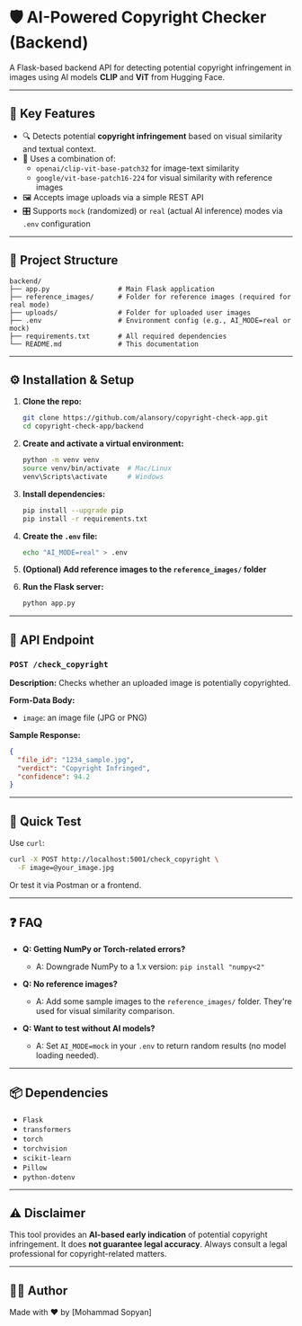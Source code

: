 # 🛡️ AI-Powered Copyright Checker (Backend)

A Flask-based backend API for detecting potential copyright infringement in images using AI models **CLIP** and **ViT** from Hugging Face.

---

## 🚀 Key Features

- 🔍 Detects potential **copyright infringement** based on visual similarity and textual context.
- 🧠 Uses a combination of:
  - `openai/clip-vit-base-patch32` for image-text similarity
  - `google/vit-base-patch16-224` for visual similarity with reference images
- 🖼️ Accepts image uploads via a simple REST API
- 🎛️ Supports `mock` (randomized) or `real` (actual AI inference) modes via `.env` configuration

---

## 📁 Project Structure

```
backend/
├── app.py                 # Main Flask application
├── reference_images/      # Folder for reference images (required for real mode)
├── uploads/               # Folder for uploaded user images
├── .env                   # Environment config (e.g., AI_MODE=real or mock)
├── requirements.txt       # All required dependencies
└── README.md              # This documentation
```

---

## ⚙️ Installation & Setup

1. **Clone the repo:**
   ```bash
   git clone https://github.com/alansory/copyright-check-app.git
   cd copyright-check-app/backend
   ```

2. **Create and activate a virtual environment:**
   ```bash
   python -m venv venv
   source venv/bin/activate  # Mac/Linux
   venv\Scripts\activate     # Windows
   ```

3. **Install dependencies:**
   ```bash
   pip install --upgrade pip
   pip install -r requirements.txt
   ```

4. **Create the `.env` file:**
   ```bash
   echo "AI_MODE=real" > .env
   ```

5. **(Optional) Add reference images to the `reference_images/` folder**

6. **Run the Flask server:**
   ```bash
   python app.py
   ```

---

## 📡 API Endpoint

### `POST /check_copyright`

**Description:** Checks whether an uploaded image is potentially copyrighted.

**Form-Data Body:**
- `image`: an image file (JPG or PNG)

**Sample Response:**
```json
{
  "file_id": "1234_sample.jpg",
  "verdict": "Copyright Infringed",
  "confidence": 94.2
}
```

---

## 🧪 Quick Test

Use `curl`:
```bash
curl -X POST http://localhost:5001/check_copyright \
  -F image=@your_image.jpg
```

Or test it via Postman or a frontend.

---

## ❓ FAQ

- **Q: Getting NumPy or Torch-related errors?**
  - A: Downgrade NumPy to a 1.x version: `pip install "numpy<2"`

- **Q: No reference images?**
  - A: Add some sample images to the `reference_images/` folder. They're used for visual similarity comparison.

- **Q: Want to test without AI models?**
  - A: Set `AI_MODE=mock` in your `.env` to return random results (no model loading needed).

---

## 📦 Dependencies

- `Flask`
- `transformers`
- `torch`
- `torchvision`
- `scikit-learn`
- `Pillow`
- `python-dotenv`

---

## ⚠️ Disclaimer

This tool provides an **AI-based early indication** of potential copyright infringement. It does **not guarantee legal accuracy**. Always consult a legal professional for copyright-related matters.

---

## 🧑‍💻 Author

Made with ❤️ by [Mohammad Sopyan]
